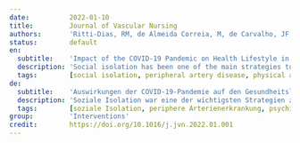 ```yaml
---
date:          2022-01-10
title:         Journal of Vascular Nursing
authors:       'Ritti-Dias, RM, de Almeida Correia, M, de Carvalho, JF, et al.'
status:        default
en:
  subtitle:    'Impact of the COVID-19 Pandemic on Health Lifestyle in Patients with Peripheral Artery Disease: A Cross-sectional Study'
  description: 'Social isolation has been one of the main strategies to prevent the spread of Coronavirus 2019 (COVID-19). However, the impact of social isolation on the lifestyle of patients with peripheral artery disease (PAD) and claudication symptoms remains unclear. To analyze the perceptions of patients with PAD of the impact of social isolation provoked by COVID-19 pandemic on health lifestyle. The database of studies developed by our group involving patients with PAD from public hospitals in São Paulo. In this cross-sectional survey study, 136 patients with PAD (61% men, 68±9 years old, 0.55±0.17 ankle-brachial index, 82.4% with a PAD diagnosis ≥5 years old) were included. Health lifestyle factors were assessed through a telephone interview using a questionnaire containing questions related to: (a) COVID-19 personal care; (b) mental health; (c) health risk habits; (d) eating behavior; (e) lifestyle; (f) physical activity; (g) overall health; and (h) peripheral artery disease health care. The majority of patients self-reported spending more time watching TV and sitting during the COVID-19 pandemic and only 28.7% were practicing physical exercise. Anxiety and unhappiness were the most prevalent feelings self-reported among patients and 43.4% reported a decline in walking capacity. Most patients with PAD self-reported increased sedentary behavior, lower physical activity level, and worse physical and mental health during the COVID-19 pandemic. Thus, it is necessary to adopt strategies to improve the quality of life of these patients during this period.'
  tags:        [social isolation, peripheral artery disease, physical activity, mental health]
de:
  subtitle:    'Auswirkungen der COVID-19-Pandemie auf den Gesundheitslebensstil von Patienten mit peripherer Arterienerkrankung: Eine Querschnittsstudie'
  description: 'Soziale Isolation war eine der wichtigsten Strategien zur Verhinderung der Verbreitung des Coronavirus 2019 (COVID-19). Die Auswirkungen der sozialen Isolation auf den Lebensstil von Patienten mit peripherer arterieller Verschlusskrankheit (PAD) und Claudicatio-Symptomen sind jedoch nach wie vor unklar. Es sollte untersucht werden, wie Patienten mit pAVK die Auswirkungen der durch die COVID-19-Pandemie hervorgerufenen sozialen Isolation auf ihren Lebensstil wahrnehmen. Die von unserer Gruppe entwickelte Studiendatenbank umfasste Patienten mit pAVK aus öffentlichen Krankenhäusern in São Paulo. In diese Querschnittsstudie wurden 136 Patienten mit pAVK (61 % Männer, 68±9 Jahre alt, 0,55±0,17 Knöchel-Brachial-Index, 82,4 % mit einer pAVK-Diagnose ≥5 Jahre alt) aufgenommen. Die Faktoren des gesundheitlichen Lebensstils wurden in einem Telefoninterview anhand eines Fragebogens ermittelt, der Fragen zu folgenden Aspekten enthielt: (a) COVID-19 Körperpflege; (b) psychische Gesundheit; (c) gesundheitliche Risikogewohnheiten; (d) Essverhalten; (e) Lebensstil; (f) körperliche Aktivität; (g) allgemeine Gesundheit; und (h) Gesundheitsvorsorge bei peripherer Arterienerkrankung. Die Mehrheit der Patienten gab an, während der COVID-19-Pandemie mehr Zeit vor dem Fernseher und im Sitzen zu verbringen, und nur 28,7 % trieben Sport. Angst und Unzufriedenheit waren die häufigsten Gefühle, über die die Patienten selbst berichteten, und 43,4 % berichteten über einen Rückgang der Gehfähigkeit. Die meisten Patienten mit pAVK gaben an, während der COVID-19-Pandemie vermehrt zu sitzen, sich weniger zu bewegen und sich körperlich und geistig schlechter zu fühlen. Daher ist es notwendig, Strategien zur Verbesserung der Lebensqualität dieser Patienten in dieser Zeit zu entwickeln.' 
  tags:        [soziale Isolation, periphere Arterienerkrankung, psychische Gesundheit, Körperliche Aktivität]
group:         'Interventions'
credit:        https://doi.org/10.1016/j.jvn.2022.01.001
---
```

